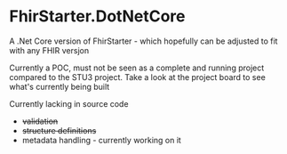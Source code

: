 # FhirStarter.DotNetCore
A .Net Core version of FhirStarter - which hopefully can be adjusted to fit with any FHIR versjon

Currently a POC, must not be seen as a complete and running project compared to the STU3 project. 
Take a look at the project board to see what's currently being built

Currently lacking in source code
* ~~validation~~
* ~~structure definitions~~
* metadata handling - currently working on it
